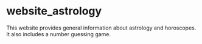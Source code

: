 # website_astrology
 This website provides general information about astrology and horoscopes. It also includes a number guessing game.
